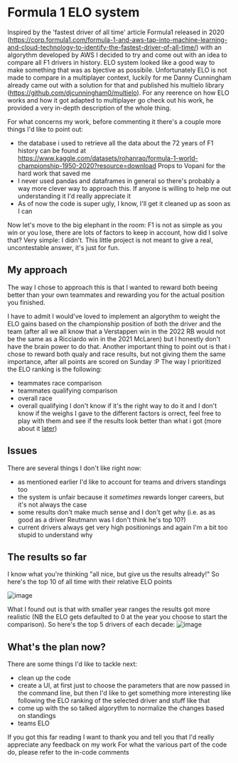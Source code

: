 # Formula 1 ELO system
Inspired by the 'fastest driver of all time' article Formula1 released in 2020 (https://corp.formula1.com/formula-1-and-aws-tap-into-machine-learning-and-cloud-technology-to-identify-the-fastest-driver-of-all-time/) with an algorythm developed by AWS I decided to try and come out with an idea to compare all F1 drivers in history.
ELO system looked like a good way to make something that was as bjective as possibile. Unfortunately ELO is not made to compare in a multiplayer context, luckily for me Danny Cunningham already came out with a solution for that and published his multielo library (https://github.com/djcunningham0/multielo). For any reerence on how ELO works and how it got adapted to multiplayer go check out his work, he provided a very in-depth description of the whole thing.

For what concerns my work, before commenting it there's a couple more things I'd like to point out:
- the database i used to retrieve all the data about the 72 years of F1 history can be found at https://www.kaggle.com/datasets/rohanrao/formula-1-world-championship-1950-2020?resource=download Props to Vopani for the hard work that saved me
- I never used pandas and dataframes in general so there's probably a way more clever way to approach this. If anyone is willing to help me out understanding it I'd really appreciate it
- As of now the code is super ugly, I know, I'll get it cleaned up as soon as I can

Now let's move to the big elephant in the room: F1 is not as simple as you win or you lose, there are lots of factors to keep in account, how did I solve that? Very simple: I didn't. This little project is not meant to give a real, uncontestable answer, it's just for fun.

## My approach
The way I chose to approach this is that I wanted to reward both beeing better than your own teammates and rewarding you for the actual position you finished.

I have to admit I would've loved to implement an algorythm to weight the ELO gains based on the championship position of both the driver and the team (after all we all know that a Verstappen win in the 2022 RB would not be the same as a Ricciardo win in the 2021 McLaren) but I honestly don't have the brain power to do that.
Another important thing to point out is that i chose to reward both qualy and race results, but not giving them the same importance, after all points are scored on Sunday :P
The way I prioritized the ELO ranking is the following:
- teammates race comparison
- teammates qualifying comparison
- overall race
- overall qualifying
I don't know if it's the right way to do it and I don't know if the weighs I gave to the different factors is orrect, feel free to play with them and see if the results look better than what i got (more about it [later](#The-results-so-far))

## Issues

There are several things I don't like right now:
- as mentioned earlier I'd like to account for teams and drivers standings too
- the system is unfair because it *sometimes* rewards longer careers, but it's not always the case
- some results don't make much sense and I don't get why (i.e. as as good as a driver Reutmann was I don't think he's top 10?)
- current drivers always get very high positionings and again I'm a bit too stupid to understand why

## The results so far
I know what you're thinking "all nice, but give us the results already!"
So here's the top 10 of all time with their relative ELO points

![image](https://user-images.githubusercontent.com/119423921/209942503-ef05ac39-0f70-43d5-bf82-5d5165419c7a.png)

What I found out is that with smaller year ranges the results got more realistic (NB the ELO gets defaulted to 0 at the year you choose to start the comparison). So here's the top 5 drivers of each decade:
![image](https://user-images.githubusercontent.com/119423921/209954507-3966ddba-1941-41d5-a4d5-2d345213d46a.png)


## What's the plan now?
There are some things I'd like to tackle next:
- clean up the code
- create a UI, at first just to choose the parameters that are now passed in the command line, but then I'd like to get something more interesting like following the ELO ranking of the selected driver and stuff like that
- come up with the so talked algorythm to normalize the changes based on standings
- teams ELO


If you got this far reading I want to thank you and tell you that I'd really appreciate any feedback on my work
For what the various part of the code do, please refer to the in-code comments


